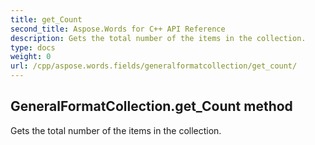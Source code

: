 ```yaml
---
title: get_Count
second_title: Aspose.Words for C++ API Reference
description: Gets the total number of the items in the collection. 
type: docs
weight: 0
url: /cpp/aspose.words.fields/generalformatcollection/get_count/
---
```

## GeneralFormatCollection.get_Count method


Gets the total number of the items in the collection.


